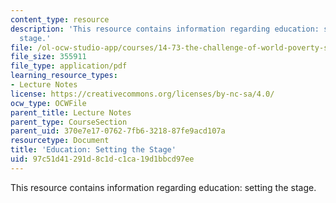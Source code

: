 ```yaml
---
content_type: resource
description: 'This resource contains information regarding education: setting the
  stage.'
file: /ol-ocw-studio-app/courses/14-73-the-challenge-of-world-poverty-spring-2011/97c51d41291d8c1dc1ca19d1bbcd97ee_MIT14_73S11_Lec9_slides.pdf
file_size: 355911
file_type: application/pdf
learning_resource_types:
- Lecture Notes
license: https://creativecommons.org/licenses/by-nc-sa/4.0/
ocw_type: OCWFile
parent_title: Lecture Notes
parent_type: CourseSection
parent_uid: 370e7e17-0762-7fb6-3218-87fe9acd107a
resourcetype: Document
title: 'Education: Setting the Stage'
uid: 97c51d41-291d-8c1d-c1ca-19d1bbcd97ee
---
```

This resource contains information regarding education: setting the stage.